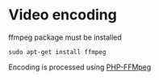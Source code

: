 # Video encoding

ffmpeg package must be installed
    
    sudo apt-get install ffmpeg
    
Encoding is processed using [PHP-FFMpeg](https://github.com/PHP-FFMpeg/PHP-FFMpeg)
